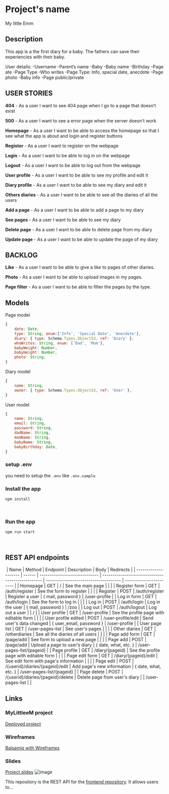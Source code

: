 # Project's name

My little Emm

## Description

This app is a the first diary for a baby. The fathers can save their experiencies with their baby.

User details:
-Username
-Parent’s name
-Baby
-Baby name
-Birthday
-Page ate
-Page Type
-Who writes
-Page Type: Info, special date, anecdote
-Page photo
-Baby info
-Page public/private

## USER STORIES

**404** - As a user I want to see 404 page when I go to a page that doesn’t exist

**500** - As a user I want to see a error page when the server doesn't work

**Homepage** - As a user I want to be able to access the homepage so that I see what the app is about and login and register buttons

**Register** - As a user I want to register on the webpage

**Login** - As a user I want to be able to log in on the webpage

**Logout** - As a user I want to be able to log out from the webpage

**User profile** - As a user I want to be able to see my profile and edit it

**Diary profile** - As a user I want to be able to see my diary and edit it

**Others diaries** - As a user I want to be able to see all the diaries of all the users

**Add a page** - As a user I want to be able to add a page to my diary

**See pages** - As a user I want to be able to see my diary

**Delete page** - As a user I want to be able to delete page from my diary

**Update page** - As a user I want to be able to update the page of my diary

## BACKLOG

**Like** - As a user I want to be able to give a like to pages of other diaries.

**Photo** - As a user I want to be able to upload images in my pages.

**Page filter** - As a user I want to be able to filter the pages by the type.

## Models

Page model

```js
{
    date: Date,
    type: String, enum:['Info', 'Special Date', 'Anecdote'],
    diary: { type: Schema.Types.ObjectId, ref: 'Diary' },
    whoWrites: String, enum: ['Dad', 'Mom'],
    babyWeight: Number,
    babyHeight: Number,
    photo: String,
}
```

Diary model

```js
{
    name: String,
    owner: { type: Schema.Types.ObjectId, ref: 'User' },
}
```

User model

```js
{
    name: String,
    email: String,
    password: String,
    dadName: String,
    momName: String,
    babyName: String,
    babyBirthday: Date,
}
```

### setup .env

you need to setup the `.env` like `.env.sample`
​

### Install the app

```
npm install
```

​

### Run the app

```
npm run start
```

​

## REST API endpoints

​
| Name | Method | Endpoint | Description | Body | Redirects |
| -------------------- | ------ | ----------------------------- | ------------------------------------------------ | ------------------------------------- | ----------------------- |
| Homepage | GET | / | See the main page | | |
| Register form | GET | /auth/register | See the form to register | | |
| Register | POST | /auth/register | Register a user | { mail, password } | /user-profile |
| Log in form | GET | /auth/login | See the form to log in | | |
| Log in | POST | /auth/login | Log in the user | { mail, password } | /zoo |
| Log out | POST | /auth/logout | Log out a user | | / |
| User profile | GET | /user-profile | See the profile page with editable form | | |
| User profile edited | POST | /user-profile/edit | Send user's data changed | { user_email, password } | /user-profile |
| User page list | GET | /user-pages-list | See user's pages | | |
| Other diaries | GET | /otherdiaries | See all the diaries of all users | | |
| Page add form | GET | /page/add | See form to upload a new page | | |
| Page add | POST | /page/add | Upload a page to user’s diary | { date, what, etc. } | /user-pages-list/{pageid} |
| Page profile | GET | /diary/{pageid} | See the profile page with editable form | | |
| Page edit form | GET | /diary/{pageid}/edit | See edit form with page's information | | |
| Page edit | POST | /{userid}/diaries/{pageid}/edit | Add page's new information | { date, what, etc. } | /user-pages-list/{pageid} |
| Page delete | POST | /{userid}/diaries/{pageid}/delete | Delete page from user's diary | | /user-pages-list | |
​
​

## Links

### MyLittleeM project

[Deployed project](https://mylittleemm.herokuapp.com/)

### Wireframes

[Balsamiq with Wireframes](https://balsamiq.cloud/s9ju8cz/pdg1zwn/r947B)

### Slides

[Project slides](...)
![image]()

This repository is the REST API for the [frontend repository](https://github.com/sephoenix/MyLittleEmm-FE). It allows users to...
